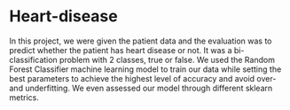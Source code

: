 # Heart-disease

In this project, we were given the patient data and the evaluation was to predict whether the patient has heart disease or not. It was a bi-classification problem with 2 classes, true or false. We used the Random Forest Classifier machine learning model to train our data while setting the best parameters to achieve the highest level of accuracy and avoid over- and underfitting. We even assessed our model through different sklearn metrics.
